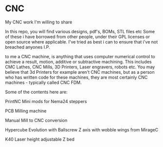 # CNC
My CNC work I'm willing to share

In this repo, you will find various designs, pdf's, BOMs, STL files etc
Some of these i have borrowed from other people, under their GPL licenses or open source where applicable.
I've tried as best i can to ensure that i've not breached anyones I.P.

to me a CNC machine, is anything that uses computer numerical control to achieve a result, motion, additive or subtractive machining. This includes CMC Lathes, CNC Mills, 3D Printers, Laser engravers, robots etc. You may believe that 3d Printers for example aren't CNC machines, but as a person who has written code for these machines, they are most certainly CNC machines - typically called CNC FDM.

Some of the contents here are:

PrintNC Mini mods 
    for Nema24 steppers

PCB Milling machine

Manual Mill to CNC conversion

Hypercube Evolution
    with Ballscrew Z axis
    with wobble wings from MirageC

K40 Laser height adjustable Z bed